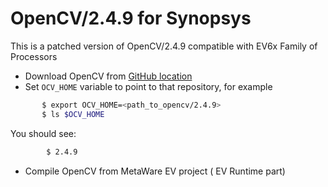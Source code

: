 # OpenCV/2.4.9 for Synopsys

This is a patched version of OpenCV/2.4.9 compatible with EV6x Family of Processors

 -  Download OpenCV from [GitHub location](https://github.com/foss-for-synopsys-dwc-arc-processors/opencv-for-synopsys)
 -  Set `OCV_HOME` variable to point to that repository, for example 
 ```sh
        $ export OCV_HOME=<path_to_opencv/2.4.9>        
        $ ls $OCV_HOME 
```
You should see:
```sh        
        $ 2.4.9
```        
 - Compile OpenCV from MetaWare EV project ( EV Runtime part)
 

